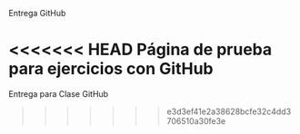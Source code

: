 Entrega GitHub

<<<<<<< HEAD
Página de prueba para ejercicios con GitHub
=======
Entrega para Clase GitHub
>>>>>>> e3d3ef41e2a38628bcfe32c4dd3706510a30fe3e
